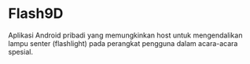 # Flash9D
Aplikasi Android pribadi yang memungkinkan host untuk mengendalikan lampu senter (flashlight) pada perangkat pengguna dalam acara-acara spesial.
